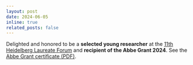 ```yaml
---
layout: post
date: 2024-06-05
inline: true
related_posts: false
---
```


Delighted and honored to be a <strong>selected young researcher</strong> at the [11th Heidelberg Laureate Forum](https://www.heidelberg-laureate-forum.org/about-us/) and <strong>recipient of the Abbe Grant 2024</strong>.   See the [Abbe Grant certificate (PDF)](/assets/pdf/abbe_grant_2024.pdf).
